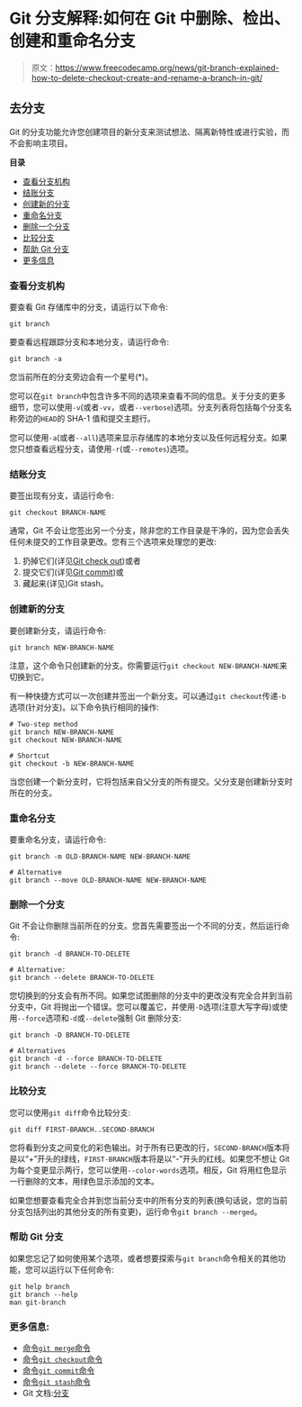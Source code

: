 # Git 分支解释:如何在 Git 中删除、检出、创建和重命名分支

> 原文：<https://www.freecodecamp.org/news/git-branch-explained-how-to-delete-checkout-create-and-rename-a-branch-in-git/>

## **去分支**

Git 的分支功能允许您创建项目的新分支来测试想法、隔离新特性或进行实验，而不会影响主项目。

****目录****

*   [查看分支机构](https://guide.freecodecamp.org/git/git-branch/#view-branches)
*   [结账分支](https://guide.freecodecamp.org/git/git-branch/#checkout-a-branch)
*   [创建新的分支](https://guide.freecodecamp.org/git/git-branch/#create-a-new-branch)
*   [重命名分支](https://guide.freecodecamp.org/git/git-branch/#rename-a-branch)
*   [删除一个分支](https://guide.freecodecamp.org/git/git-branch/#delete-a-branch)
*   [比较分支](https://guide.freecodecamp.org/git/git-branch/#compare-branches)
*   [帮助 Git 分支](https://guide.freecodecamp.org/git/git-branch/#help-with-git-branch)
*   [更多信息](https://guide.freecodecamp.org/git/git-branch/#more-information)

### **查看分支机构**

要查看 Git 存储库中的分支，请运行以下命令:

```
git branch
```

要查看远程跟踪分支和本地分支，请运行命令:

```
git branch -a
```

您当前所在的分支旁边会有一个星号(*)。

您可以在`git branch`中包含许多不同的选项来查看不同的信息。关于分支的更多细节，您可以使用`-v`(或者`-vv`，或者`--verbose`)选项。分支列表将包括每个分支名称旁边的`HEAD`的 SHA-1 值和提交主题行。

您可以使用`-a`(或者`--all`)选项来显示存储库的本地分支以及任何远程分支。如果您只想查看远程分支，请使用`-r`(或`--remotes`)选项。

### **结账分支**

要签出现有分支，请运行命令:

```
git checkout BRANCH-NAME
```

通常，Git 不会让您签出另一个分支，除非您的工作目录是干净的，因为您会丢失任何未提交的工作目录更改。您有三个选项来处理您的更改:

1.  扔掉它们(详见[Git check out](https://www.freecodecamp.org/news/git-checkout-explained/))或者
2.  提交它们(详见[Git commit](https://www.freecodecamp.org/news/git-commit-command-explained/))或
3.  藏起来(详见)Git stash。

### **创建新的分支**

要创建新分支，请运行命令:

```
git branch NEW-BRANCH-NAME
```

注意，这个命令只创建新的分支。你需要运行`git checkout NEW-BRANCH-NAME`来切换到它。

有一种快捷方式可以一次创建并签出一个新分支。可以通过`git checkout`传递`-b`选项(针对分支)。以下命令执行相同的操作:

```
# Two-step method
git branch NEW-BRANCH-NAME
git checkout NEW-BRANCH-NAME

# Shortcut
git checkout -b NEW-BRANCH-NAME
```

当您创建一个新分支时，它将包括来自父分支的所有提交。父分支是创建新分支时所在的分支。

### **重命名分支**

要重命名分支，请运行命令:

```
git branch -m OLD-BRANCH-NAME NEW-BRANCH-NAME

# Alternative
git branch --move OLD-BRANCH-NAME NEW-BRANCH-NAME
```

### **删除一个分支**

Git 不会让你删除当前所在的分支。您首先需要签出一个不同的分支，然后运行命令:

```
git branch -d BRANCH-TO-DELETE

# Alternative:
git branch --delete BRANCH-TO-DELETE
```

您切换到的分支会有所不同。如果您试图删除的分支中的更改没有完全合并到当前分支中，Git 将抛出一个错误。您可以覆盖它，并使用`-D`选项(注意大写字母)或使用`--force`选项和`-d`或`--delete`强制 Git 删除分支:

```
git branch -D BRANCH-TO-DELETE

# Alternatives
git branch -d --force BRANCH-TO-DELETE
git branch --delete --force BRANCH-TO-DELETE
```

### **比较分支**

您可以使用`git diff`命令比较分支:

```
git diff FIRST-BRANCH..SECOND-BRANCH
```

您将看到分支之间变化的彩色输出。对于所有已更改的行，`SECOND-BRANCH`版本将是以“+”开头的绿线，`FIRST-BRANCH`版本将是以“-”开头的红线。如果您不想让 Git 为每个变更显示两行，您可以使用`--color-words`选项。相反，Git 将用红色显示一行删除的文本，用绿色显示添加的文本。

如果您想要查看完全合并到您当前分支中的所有分支的列表(换句话说，您的当前分支包括列出的其他分支的所有变更)，运行命令`git branch --merged`。

### **帮助 Git 分支**

如果您忘记了如何使用某个选项，或者想要探索与`git branch`命令相关的其他功能，您可以运行以下任何命令:

```
git help branch
git branch --help
man git-branch
```

### **更多信息:**

*   [命令`git merge`命令](https://www.freecodecamp.org/news/the-ultimate-guide-to-git-merge-and-git-rebase/)
*   [命令`git checkout`命令](https://www.freecodecamp.org/news/git-checkout-explained/)
*   [命令`git commit`命令](https://www.freecodecamp.org/news/git-commit-command-explained/)
*   [命令`git stash`命令](https://www.freecodecamp.org/news/git-stash-explained/)
*   Git 文档:[分支](https://git-scm.com/docs/git-branch)